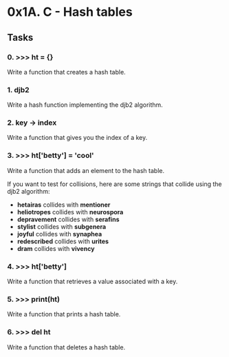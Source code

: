 # 0x1A. C - Hash tables

## Tasks

### 0. >>> ht = {}


Write a function that creates a hash table.


### 1. djb2

Write a hash function implementing the djb2 algorithm.

### 2. key -> index

Write a function that gives you the index of a key.

### 3. >>> ht['betty'] = 'cool'


Write a function that adds an element to the hash table.


If you want to test for collisions, here are some strings that collide using the djb2 algorithm:

-   **hetairas** collides with **mentioner**
-   **heliotropes** collides with **neurospora**
-   **depravement** collides with **serafins**
-   **stylist** collides with **subgenera**
-   **joyful** collides with **synaphea**
-   **redescribed** collides with **urites**
-   **dram** collides with **vivency**



### 4. >>> ht['betty']

Write a function that retrieves a value associated with a key.



### 5. >>> print(ht)


Write a function that prints a hash table.


### 6. >>> del ht


Write a function that deletes a hash table.


